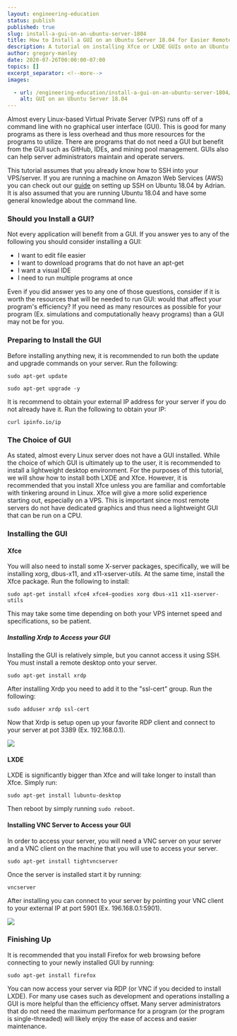 ```yaml
---
layout: engineering-education
status: publish
published: true
slug: install-a-gui-on-an-ubuntu-server-1804
title: How to Install a GUI on an Ubuntu Server 18.04 for Easier Remote Management
description: A tutorial on installing Xfce or LXDE GUIs onto an Ubuntu Server 18.04 Installation for Easier Remote Management.
author: gregory-manley
date: 2020-07-26T00:00:00-07:00
topics: []
excerpt_separator: <!--more-->
images:

  - url: /engineering-education/install-a-gui-on-an-ubuntu-server-1804/hero.jpg
    alt: GUI on an Ubuntu Server 18.04
---
```

Almost every Linux-based Virtual Private Server (VPS) runs off of a command line with no graphical user interface (GUI). This is good for many programs as there is less overhead and thus more resources for the programs to utilize. There are programs that do not need a GUI but benefit from the GUI such as GitHub, IDEs, and mining pool management. GUIs also can help server administrators maintain and operate servers.
<!--more-->

This tutorial assumes that you already know how to SSH into your VPS/server. If you are running a machine on Amazon Web Services (AWS) you can check out our [guide](https://www.section.io/engineering-education/setup-ssh-ubuntu-vm-aws/) on setting up SSH on Ubuntu 18.04 by Adrian. It is also assumed that you are running Ubuntu 18.04 and have some general knowledge about the command line.

### Should you Install a GUI?
Not every application will benefit from a GUI. If you answer yes to any of the following you should consider installing a GUI:

<ul>
    <li>I want to edit file easier</li>
    <li>I want to download programs that do not have an apt-get</li>
    <li>I want a visual IDE</li>
    <li>I need to run multiple programs at once</li>
</ul>

Even if you did answer yes to any one of those questions, consider if it is worth the resources that will be needed to run GUI: would that affect your program's efficiency? If you need as many resources as possible for your program (Ex. simulations and computationally heavy programs) than a GUI may not be for you.

### Preparing to Install the GUI
Before installing anything new, it is recommended to run both the update and upgrade commands on your server.  Run the following:

`sudo apt-get update`

`sudo apt-get upgrade -y `

It is recommend to obtain your external IP address for your server if you do not already have it. Run the following to obtain your IP:

`curl ipinfo.io/ip`

### The Choice of GUI

As stated, almost every Linux server does not have a GUI installed. While the choice of which GUI is ultimately up to the user, it is recommended to install a lightweight desktop environment. For the purposes of this tutorial, we will show how to install both LXDE and Xfce. However, it is recommended that you install Xfce unless you are familiar and comfortable with tinkering around in Linux. Xfce will give a more solid experience starting out, especially on a VPS. This is important since most remote servers do not have dedicated graphics and thus need a lightweight GUI that can be run on a CPU.

### Installing the GUI

#### Xfce

You will also need to install some X-server packages, specifically, we will be installing xorg, dbus-x11, and x11-xserver-utils. At the same time, install the Xfce package. Run the following to install:

`sudo apt-get install xfce4 xfce4-goodies xorg dbus-x11 x11-xserver-utils`

This may take some time depending on both your VPS internet speed and specifications, so be patient.

##### Installing Xrdp to Access your GUI
Installing the GUI is relatively simple, but you cannot access it using SSH. You must install a remote desktop onto your server.

`sudo apt-get install xrdp`

After installing Xrdp you need to add it to the "ssl-cert" group. Run the following:

`sudo adduser xrdp ssl-cert`

Now that Xrdp is setup open up your favorite RDP client and connect to your server at pot 3389 (Ex. 192.168.0.1).

![](https://newsitech.weebly.com/uploads/2/0/5/4/20542424/screen-shot-2020-07-23-at-3-33-52-pm_orig.png)

#### LXDE
LXDE is significantly bigger than Xfce and will take longer to install than Xfce. Simply run:

`sudo apt-get install lubuntu-desktop`

Then reboot by simply running `sudo reboot`.

#### Installing VNC Server to Access your GUI
In order to access your server, you will need a VNC server on your server and a VNC client on the machine that you will use to access your server.

`sudo apt-get install tightvncserver`

Once the server is installed start it by running:

`vncserver`

After installing you can connect to your server by pointing your VNC client to your external IP at port 5901 (Ex. 196.168.0.1:5901).

![](https://newsitech.weebly.com/uploads/2/0/5/4/20542424/screen-shot-2020-07-23-at-3-33-52-pm_orig.png)

### Finishing Up
It is recommended that you install Firefox for web browsing before connecting to your newly installed GUI by running:

`sudo apt-get install firefox`

You can now access your server via RDP (or VNC if you decided to install LXDE). For many use cases such as development and operations installing a GUI is more helpful than the efficiency offset. Many server administrators that do not need the maximum performance for a program (or the program is single-threaded) will likely enjoy the ease of access and easier maintenance.

